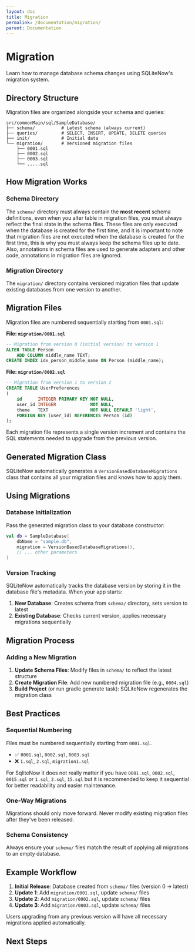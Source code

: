 ```yaml
---
layout: doc
title: Migration
permalink: /documentation/migration/
parent: Documentation
---
```


# Migration

Learn how to manage database schema changes using SQLiteNow's migration system.

## Directory Structure

Migration files are organized alongside your schema and queries:

```
src/commonMain/sql/SampleDatabase/
├── schema/          # Latest schema (always current)
├── queries/         # SELECT, INSERT, UPDATE, DELETE queries
├── init/            # Initial data
└── migration/       # Versioned migration files
    ├── 0001.sql
    ├── 0002.sql
    ├── 0003.sql
    └── .....sql
```

## How Migration Works

### Schema Directory

The `schema/` directory must always contain the **most recent** schema definitions, even when you
alter table in migration files, you must always reflect the final state in the schema files.
These files are only executed when the database is created for the first time, and it is important
to note that migration files are not executed when the database is created for the first time,
this is why you must always keep the schema files up to date. Also, annotations in schema files
are used to generate adapters and other code, annotations in migration files are ignored.

### Migration Directory

The `migration/` directory contains versioned migration files that update existing databases from
one version to another.

## Migration Files

Migration files are numbered sequentially starting from `0001.sql`:

**File: `migration/0001.sql`**

```sql
-- Migration from version 0 (initial version) to version 1
ALTER TABLE Person
    ADD COLUMN middle_name TEXT;
CREATE INDEX idx_person_middle_name ON Person (middle_name);
```

**File: `migration/0002.sql`**

```sql
-- Migration from version 1 to version 2
CREATE TABLE UserPreferences
(
    id      INTEGER PRIMARY KEY NOT NULL,
    user_id INTEGER             NOT NULL,
    theme   TEXT                NOT NULL DEFAULT 'light',
    FOREIGN KEY (user_id) REFERENCES Person (id)
);
```

Each migration file represents a single version increment and contains the SQL statements needed to upgrade from the
previous version.

## Generated Migration Class

SQLiteNow automatically generates a `VersionBasedDatabaseMigrations` class that contains all your migration files
and knows how to apply them.

## Using Migrations

### Database Initialization

Pass the generated migration class to your database constructor:

```kotlin
val db = SampleDatabase(
    dbName = "sample.db",
    migration = VersionBasedDatabaseMigrations(),
    // ... other parameters
)
```

### Version Tracking

SQLiteNow automatically tracks the database version by storing it in the database file's metadata.
When your app starts:

1. **New Database**: Creates schema from `schema/` directory, sets version to latest
2. **Existing Database**: Checks current version, applies necessary migrations sequentially

## Migration Process

### Adding a New Migration

1. **Update Schema Files**: Modify files in `schema/` to reflect the latest structure
2. **Create Migration File**: Add new numbered migration file (e.g., `0004.sql`)
3. **Build Project** (or run gradle generate task): SQLiteNow regenerates the migration class

## Best Practices

### Sequential Numbering

Files must be numbered sequentially starting from `0001.sql`.

- ✅ `0001.sql`, `0002.sql`, `0003.sql`
- ❌ `1.sql`, `2.sql`, `migration1.sql`

For SqliteNow it does not really matter if you have `0001.sql`, `0002.sql`, `0015.sql` or `1.sql`, `2.sql`, `15.sql`
but it is recommended to keep it sequential for better readability and easier maintenance.

### One-Way Migrations

Migrations should only move forward. Never modify existing migration files after they've been released.

### Schema Consistency

Always ensure your `schema/` files match the result of applying all migrations to an empty database.

## Example Workflow

1. **Initial Release**: Database created from `schema/` files (version 0 → latest)
2. **Update 1**: Add `migration/0001.sql`, update `schema/` files
3. **Update 2**: Add `migration/0002.sql`, update `schema/` files
4. **Update 3**: Add `migration/0003.sql`, update `schema/` files

Users upgrading from any previous version will have all necessary migrations applied automatically.

## Next Steps

